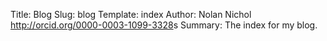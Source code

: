Title: Blog
Slug: blog
Template: index
Author: Nolan Nichol <http://orcid.org/0000-0003-1099-3328>s
Summary: The index for my blog.